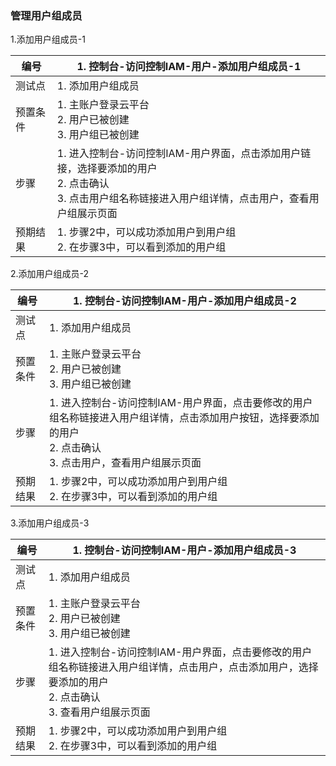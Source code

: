 ### 管理用户组成员

1.添加用户组成员-1

| 编号     | 1. 控制台-访问控制IAM-用户-添加用户组成员-1                  |
| -------- | ------------------------------------------------------------ |
| 测试点   | 1. 添加用户组成员                                            |
| 预置条件 | 1. 主账户登录云平台<br>2. 用户已被创建<br>3. 用户组已被创建  |
| 步骤     | 1. 进入控制台-访问控制IAM-用户界面，点击添加用户链接，选择要添加的用户<br>2. 点击确认<br>3. 点击用户组名称链接进入用户组详情，点击用户，查看用户组展示页面 |
| 预期结果 | 1. 步骤2中，可以成功添加用户到用户组<br>2. 在步骤3中，可以看到添加的用户组 |

2.添加用户组成员-2

| 编号     | 1. 控制台-访问控制IAM-用户-添加用户组成员-2                  |
| -------- | ------------------------------------------------------------ |
| 测试点   | 1. 添加用户组成员                                            |
| 预置条件 | 1. 主账户登录云平台<br>2. 用户已被创建<br>3. 用户组已被创建  |
| 步骤     | 1. 进入控制台-访问控制IAM-用户界面，点击要修改的用户组名称链接进入用户组详情，点击添加用户按钮，选择要添加的用户<br>2. 点击确认<br>3. 点击用户，查看用户组展示页面 |
| 预期结果 | 1. 步骤2中，可以成功添加用户到用户组<br>2. 在步骤3中，可以看到添加的用户组 |

3.添加用户组成员-3

| 编号     | 1. 控制台-访问控制IAM-用户-添加用户组成员-3                  |
| -------- | ------------------------------------------------------------ |
| 测试点   | 1. 添加用户组成员                                            |
| 预置条件 | 1. 主账户登录云平台<br>2. 用户已被创建<br>3. 用户组已被创建  |
| 步骤     | 1. 进入控制台-访问控制IAM-用户界面，点击要修改的用户组名称链接进入用户组详情，点击用户，点击添加用户，选择要添加的用户<br>2. 点击确认<br>3. 查看用户组展示页面 |
| 预期结果 | 1. 步骤2中，可以成功添加用户到用户组<br>2. 在步骤3中，可以看到添加的用户组 |